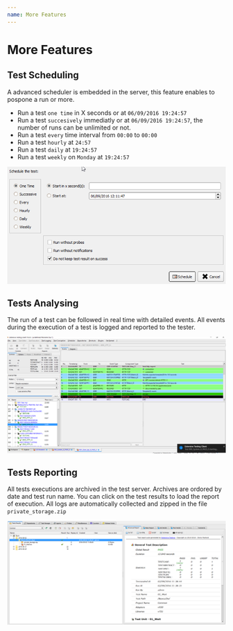 ```yaml
---
name: More Features
---
```


# More Features

## Test Scheduling

A advanced scheduler is embedded in the server, this feature enables to pospone a run or more.

- Run a test `one time` in X seconds or at `06/09/2016 19:24:57`
- Run a test `succesively` immediatly or at `06/09/2016 19:24:57`, the number of runs can be unlimited or not.
- Run a test `every` time interval from `00:00` to `00:00`
- Run a test `hourly` at `24:57`
- Run a test `daily` at `19:24:57`
- Run a test `weekly` on `Monday` at `19:24:57`

![](/docs/images/test_scheduling.png)

## Tests Analysing

The run of a test can be followed in real time with detailed events. All events during the execution of a test is logged and reported to the tester.

![](/docs/images/tests_analysing.png)

## Tests Reporting

All tests executions are archived in the test server. Archives are ordored by date and test run name.
You can click on the test results to load the report of execution.
All logs are automatically collected and zipped in the file `private_storage.zip`

![](/docs/images/test_reporting.png)
